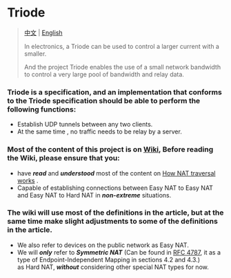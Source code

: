 # Triode
> <a href="README.md">中文</a> | <a href="README_EN.md">English</a>
>
> In electronics, a Triode can be used to control a larger current with a smaller.
> 
> And the project Triode enables the use of a small network bandwidth to control a very large pool of bandwidth and relay data.

### Triode is a specification, and an implementation that conforms to the Triode specification should be able to perform the following functions:

* Establish UDP tunnels between any two clients.
* At the same time , no traffic needs to be relay by a server.

### Most of the content of this project is on [Wiki](https://github.com/Xor7Studio/Bandwidth-Capacity-Protocol/wiki), Before reading the Wiki, please ensure that you:
* have **_read_** and **_understood_** most of the content on [How NAT traversal works](https://tailscale.com/blog/how-nat-traversal-works/) .
* Capable of establishing connections between Easy NAT to Easy NAT and Easy NAT to Hard NAT in **_non-extreme_** situations.

### The wiki will use most of the definitions in the article, but at the same time make slight adjustments to some of the definitions in the article.
* We also refer to devices on the public network as Easy NAT.
* We will **_only_** refer to **_Symmetric NAT_** (Can be found in [RFC 4787](https://www.rfc-editor.org/rfc/rfc4787), it as a type of Endpoint-Independent Mapping in sections 4.2 and 4.3.)   
as Hard NAT, **_without_** considering other special NAT types for now.
